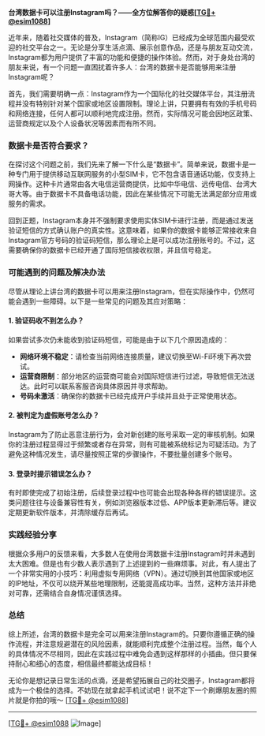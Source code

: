**台湾数据卡可以注册Instagram吗？——全方位解答你的疑惑[[TG💪+ @esim1088](https://t.me/s/esim1088)]**

近年来，随着社交媒体的普及，Instagram（简称IG）已经成为全球范围内最受欢迎的社交平台之一。无论是分享生活点滴、展示创意作品，还是与朋友互动交流，Instagram都为用户提供了丰富的功能和便捷的操作体验。然而，对于身处台湾的朋友来说，有一个问题一直困扰着许多人：台湾的数据卡是否能够用来注册Instagram呢？

首先，我们需要明确一点：Instagram作为一个国际化的社交媒体平台，其注册流程并没有特别针对某个国家或地区设置限制。理论上讲，只要拥有有效的手机号码和网络连接，任何人都可以顺利地完成注册。然而，实际情况可能会因地区政策、运营商规定以及个人设备状况等因素而有所不同。

### 数据卡是否符合要求？

在探讨这个问题之前，我们先来了解一下什么是“数据卡”。简单来说，数据卡是一种专门用于提供移动互联网服务的小型SIM卡，它不包含语音通话功能，仅支持上网操作。这种卡片通常由各大电信运营商提供，比如中华电信、远传电信、台湾大哥大等。由于数据卡不具备电话功能，因此在某些情况下可能无法满足部分应用或服务的需求。

回到正题，Instagram本身并不强制要求使用实体SIM卡进行注册，而是通过发送验证短信的方式确认账户的真实性。这意味着，如果你的数据卡能够正常接收来自Instagram官方号码的验证码短信，那么理论上是可以成功注册账号的。不过，这需要确保你的数据卡已经开通了国际短信接收权限，并且信号稳定。

### 可能遇到的问题及解决办法

尽管从理论上讲台湾的数据卡可以用来注册Instagram，但在实际操作中，仍然可能会遇到一些障碍。以下是一些常见的问题及其应对策略：

#### 1. 验证码收不到怎么办？
如果尝试多次仍未能收到验证码短信，可能是由于以下几个原因造成的：
- **网络环境不稳定**：请检查当前网络连接质量，建议切换至Wi-Fi环境下再次尝试。
- **运营商限制**：部分地区的运营商可能会对国际短信进行过滤，导致短信无法送达。此时可以联系客服咨询具体原因并寻求帮助。
- **号码未激活**：确保你的数据卡已经完成开户手续并且处于正常使用状态。

#### 2. 被判定为虚假账号怎么办？
Instagram为了防止恶意注册行为，会对新创建的账号采取一定的审核机制。如果你的注册过程显得过于频繁或者存在异常，则有可能被系统标记为可疑活动。为了避免这种情况发生，请尽量按照正常的步骤操作，不要批量创建多个账号。

#### 3. 登录时提示错误怎么办？
有时即使完成了初始注册，后续登录过程中也可能会出现各种各样的错误提示。这类问题往往与设备兼容性有关，例如浏览器版本过低、APP版本更新滞后等。建议定期更新软件版本，并清除缓存后再试。

### 实践经验分享

根据众多用户的反馈来看，大多数人在使用台湾数据卡注册Instagram时并未遇到太大困难。但是也有少数人表示遇到了上述提到的一些麻烦事。对此，有人提出了一个非常实用的小技巧：利用虚拟专用网络（VPN）。通过切换到其他国家或地区的IP地址，不仅可以绕开某些地理限制，还能提高成功率。当然，这种方法并非绝对可靠，还需结合自身情况谨慎选择。

### 总结

综上所述，台湾的数据卡是完全可以用来注册Instagram的。只要你遵循正确的操作流程，并注意规避潜在的风险因素，就能顺利完成整个注册过程。当然，每个人的具体情况不尽相同，因此在实践过程中难免会遇到这样那样的小插曲。但只要保持耐心和细心的态度，相信最终都能达成目标！

无论你是想记录日常生活的点滴，还是希望拓展自己的社交圈子，Instagram都将成为一个极佳的选择。不妨现在就拿起手机试试吧！说不定下一个刷爆朋友圈的照片就是你拍的哦～ [[TG💪+ @esim1088](https://t.me/s/esim1088)]

---

[[TG💪+ @esim1088](https://t.me/s/esim1088) ![Image](https://i.postimg.cc/4NQfJmqS/Snipaste-2025-05-13-00-14-12.png)]